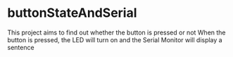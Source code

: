 # buttonStateAndSerial
This project aims to find out whether the button is pressed or not  When the button is pressed, the LED will turn on and the Serial Monitor will display a sentence
